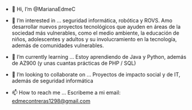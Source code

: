 - 👋 Hi, I’m @MarianaEdmeC
- 👀 I’m interested in ...
seguridad informática, robótica y ROVS. Amo desarrollar nuevos proyectos 
tecnológicos que ayuden en áreas de la sociedad más vulnerables, como el medio ambiente, 
la educación de niños, adolescentes y adultos y su involucramiento en la tecnología, 
además de comunidades vulnerables. 
  
- 🌱 I’m currently learning ...
Estoy aprendiendo de Java y Python, además de AZ900 (y unas cuantas prácticas de PHP / SQL)

- 💞️ I’m looking to collaborate on ...
Proyectos de impacto social y de IT, además de seguridad informática

- 📫 How to reach me ...
Escribeme a mi email: edmecontreras1298@gmail.com

<!---
MarianaEdmeC/MarianaEdmeC is a ✨ special ✨ repository because its `README.md` (this file) appears on your GitHub profile.
You can click the Preview link to take a look at your changes.
--->
